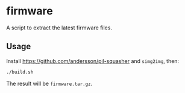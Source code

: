 # firmware

A script to extract the latest firmware files.

## Usage

Install https://github.com/andersson/pil-squasher and `simg2img`, then:

```bash
./build.sh
```

The result will be `firmware.tar.gz`.